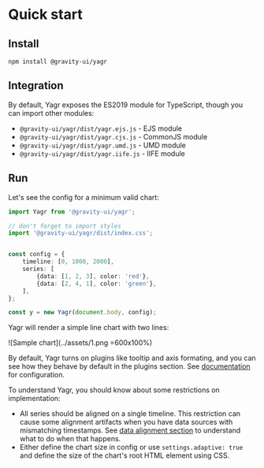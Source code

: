# Quick start

## Install

```
npm install @gravity-ui/yagr
```

## Integration

By default, Yagr exposes the ES2019 module for TypeScript, though you can import other modules:

-   `@gravity-ui/yagr/dist/yagr.ejs.js` - EJS module
-   `@gravity-ui/yagr/dist/yagr.cjs.js` - CommonJS module
-   `@gravity-ui/yagr/dist/yagr.umd.js` - UMD module
-   `@gravity-ui/yagr/dist/yagr.iife.js` - IIFE module

## Run

Let's see the config for a minimum valid chart:

```ts
import Yagr from '@gravity-ui/yagr';

// don't forget to import styles
import '@gravity-ui/yagr/dist/index.css';


const config = {
    timeline: [0, 1000, 2000],
    series: [
        {data: [1, 2, 3], color: 'red'},
        {data: [2, 4, 1], color: 'green'},
    ],
};

const y = new Yagr(document.body, config);
```

Yagr will render а simple line chart with two lines:

![Sample chart](../assets/1.png =600x100%)

By default, Yagr turns on plugins like tooltip and axis formating, and you can see how they behave by default in the plugins section. See [documentation](./api/visualization.md) for configuration.

To understand Yagr, you should know about some restrictions on implementation:

-   All series should be aligned on a single timeline. This restriction can cause some alignment artifacts when you have data sources with mismatching timestamps. See [data alignment section](./api/data-processing.md#data-alignment) to understand what to do when that happens.
-   Either define the chart size in config or use `settings.adaptive: true` and define the size of the chart's root HTML element using CSS.
